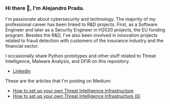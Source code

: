 ### Hi there 👋, I'm Alejandro Prada.

I'm passionate about cybersecurity and technology. The majority of my professional career
has been linked to R&D projects. First, as a Software Engineer and later as a Security Engineer in H2020
projects, the EU funding program. Besides the R&D, I've also been involved in innovation projects related
to fraud detection with customers of the insurance industry and the financial sector.

I occasionally share Python prototypes and other stuff related to Threat Intelligence, Malware Analysis, and DFIR on this repository.

* [Linkedin](https://www.linkedin.com/in/alejandro-prada-nespral-649a7924/)

These are the articles that I'm posting on Medium:
* [How to set up your own Threat Intelligence Infrastructure](https://medium.com/@alejandro.prada86/how-to-set-up-your-own-threat-intel-infrastructure-ii-2fd4063f02d0)
* [How to set up your own Threat Intelligence Infrastructure (II)](https://medium.com/@alejandro.prada86/how-to-set-up-your-own-threat-intel-infrastructure-ii-2fd4063f02d0)

